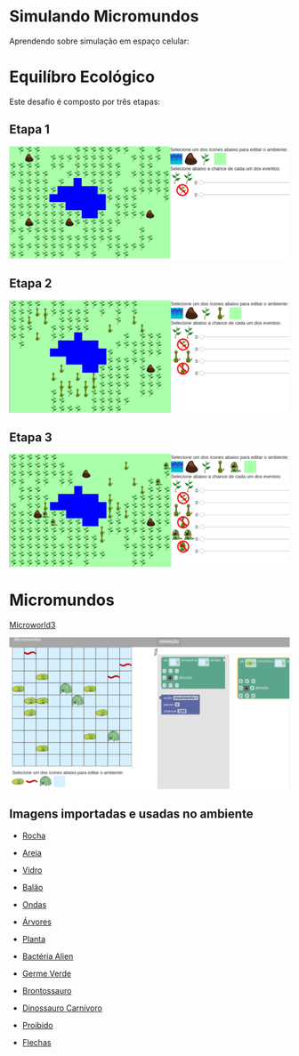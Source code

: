 # Simulando Micromundos

Aprendendo sobre simulação em espaço celular:

# Equilíbro Ecológico

Este desafio é composto por três etapas:

## Etapa 1

[![Etapa1](images/ecology1.png)](harena/dccs/playground/presenter.html?source=energy/ecology1)

## Etapa 2

[![Etapa2](images/ecology2.png)](harena/dccs/playground/presenter.html?source=energy/ecology2)

## Etapa 3

[![Etapa3](images/ecology3.png)](harena/dccs/playground/presenter.html?source=energy/ecology3)

# Micromundos

[Microworld3](harena/dccs/playground/presenter.html?source=cell/microworld3)

[![Micromundos](images/microworlds-script.png)](harena/scripts/playground/editor.html?source=cell/movement-replication-vanish-microworld)

## Imagens importadas e usadas no ambiente

* [Rocha](https://pixabay.com/vectors/rocks-stones-mining-soil-pebbles-155635/)
* [Areia](https://pixabay.com/vectors/template-pattern-seamless-blue-1099298/)
* [Vidro](https://pixabay.com/vectors/ball-balls-glass-glow-glowing-1293319/)
* [Balão](https://pixabay.com/vectors/balloon-blue-shiny-helium-happy-25734/)

* [Ondas](https://pixabay.com/vectors/blue-water-pattern-sea-tide-waves-309761/)

* [Árvores](https://pixabay.com/vectors/tree-environment-ecology-nature-146748/)
* [Planta](https://pixabay.com/vectors/sapling-plant-growing-seedling-154734/)

* [Bactéria Alien](https://pixabay.com/vectors/virus-alien-health-bug-medical-312665/)
* [Germe Verde](https://pixabay.com/vectors/germ-virus-bacteria-infection-308922/)

* [Brontossauro](https://pixabay.com/vectors/brontosaurus-dinosaurs-extinct-37797/)
* [Dinossauro Carnívoro](https://pixabay.com/vectors/cartoon-comic-dino-dinosaur-green-1299393/)

* [Proibido](https://pixabay.com/vectors/no-symbol-prohibition-sign-39767/)
* [Flechas](https://pixabay.com/vectors/arrow-direction-turn-set-left-36877/)